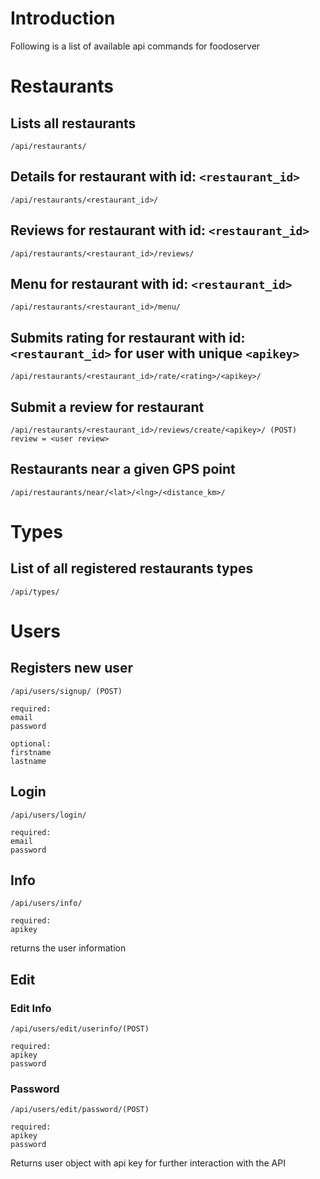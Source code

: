 # Introduction #

Following is a list of available api commands for foodoserver


# Restaurants #
## Lists all restaurants ##
```
/api/restaurants/
```

## Details for restaurant with id: `<restaurant_id>` ##
```
/api/restaurants/<restaurant_id>/
```

## Reviews for restaurant with id: `<restaurant_id>` ##
```
/api/restaurants/<restaurant_id>/reviews/
```

## Menu for restaurant with id: `<restaurant_id>` ##
```
/api/restaurants/<restaurant_id>/menu/
```

## Submits rating for restaurant with id: `<restaurant_id>` for user with unique `<apikey>` ##
```
/api/restaurants/<restaurant_id>/rate/<rating>/<apikey>/
```

## Submit a review for restaurant ##
```
/api/restaurants/<restaurant_id>/reviews/create/<apikey>/ (POST)
review = <user review>
```

## Restaurants near a given GPS point ##
```
/api/restaurants/near/<lat>/<lng>/<distance_km>/
```

# Types #
## List of all registered restaurants types ##
```
/api/types/
```

# Users #
## Registers new user ##
```
/api/users/signup/ (POST)

required:
email
password

optional:
firstname
lastname
```

## Login ##
```
/api/users/login/

required:
email
password
```

## Info ##
```
/api/users/info/

required:
apikey
```
returns the user information

## Edit ##
### Edit Info ###
```
/api/users/edit/userinfo/(POST)

required:
apikey
password
```


### Password ###
```
/api/users/edit/password/(POST)

required:
apikey
password
```
Returns user object with api key for further interaction with the API
